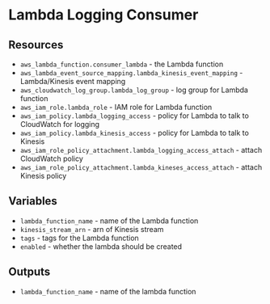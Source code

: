 # Lambda Logging Consumer

## Resources

* `aws_lambda_function.consumer_lambda` - the Lambda function
* `aws_lambda_event_source_mapping.lambda_kinesis_event_mapping` - Lambda/Kinesis event mapping
* `aws_cloudwatch_log_group.lambda_log_group` - log group for Lambda function
* `aws_iam_role.lambda_role` - IAM role for Lambda function
* `aws_iam_policy.lambda_logging_access` - policy for Lambda to talk to CloudWatch for logging
* `aws_iam_policy.lambda_kinesis_access` - policy for Lambda to talk to Kinesis
* `aws_iam_role_policy_attachment.lambda_logging_access_attach` - attach CloudWatch policy
* `aws_iam_role_policy_attachment.lambda_kineses_access_attach` - attach Kinesis policy

## Variables

* `lambda_function_name` - name of the Lambda function
* `kinesis_stream_arn` - arn of Kinesis stream
* `tags` - tags for the Lambda function
* `enabled` - whether the lambda should be created

## Outputs

* `lambda_function_name` - name of the lambda function
